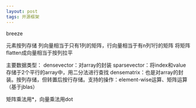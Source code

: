 ```yaml
---
layout: post
tags: 开源框架
---
```


breeze 

元素按列存储
列向量相当于只有1列的矩阵，行向量相当于有n列1行的矩阵
将矩阵flatten成向量相当于按列拉平

主要数据类型：
densevector：对array的封装
sparsevector：将index和value存储于2个平行的array中，用二分法进行查找
densematrix：也是对array的封装。按列存储，但转置后按行存储。支持的操作：element-wise运算、矩阵运算（基于jblas）

矩阵乘法用*，向量乘法用dot

